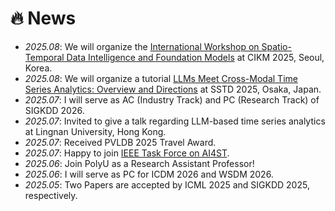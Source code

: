 # 🔥 News
- *2025.08*: We will organize the [International Workshop on Spatio-Temporal Data Intelligence and Foundation Models](https://stintelligence.github.io/) at CIKM 2025, Seoul, Korea.
- *2025.08*: We will organize a tutorial [LLMs Meet Cross-Modal Time Series Analytics: Overview and Directions](https://llm-cmts.github.io/) at SSTD 2025, Osaka, Japan.
- *2025.07*: I will serve as AC (Industry Track) and PC (Research Track) of SIGKDD 2026.
- *2025.07*: Invited to give a talk regarding LLM-based time series analytics at Lingnan University, Hong Kong.
- *2025.07*: Received PVLDB 2025 Travel Award.
- *2025.07*: Happy to join [IEEE Task Force on AI4ST](https://cis.taskforce.ieee.org/ai4tst/).
- *2025.06*: Join PolyU as a Research Assistant Professor!
- *2025.06*: I will serve as PC for ICDM 2026 and WSDM 2026.
- *2025.05*: Two Papers are accepted by ICML 2025 and SIGKDD 2025, respectively.
